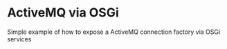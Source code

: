 ActiveMQ via OSGi
===================
Simple example of how to expose a ActiveMQ connection factory via OSGi services
